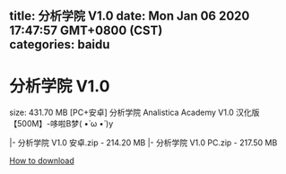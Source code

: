 
title: 分析学院 V1.0
date: Mon Jan 06 2020 17:47:57 GMT+0800 (CST)    
categories: baidu
---

# 分析学院 V1.0
size: 431.70 MB
 [PC+安卓] 分析学院 Analistica Academy V1.0 汉化版【500M】-哆啦B梦( •̀ ω •́ )y
 
|- 分析学院 V1.0 安卓.zip - 214.20 MB
|- 分析学院 V1.0 PC.zip - 217.50 MB

[How to download](https://bpcam.bemobtrk.com/go/2ceec3aa-1ca2-46d6-b9ff-aaa5c184517c?jno=5135)